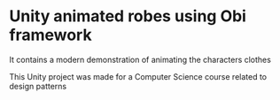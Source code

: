 # Unity animated robes using Obi framework
It contains a modern demonstration of animating the characters clothes

This Unity project was made for a Computer Science course related to design patterns

